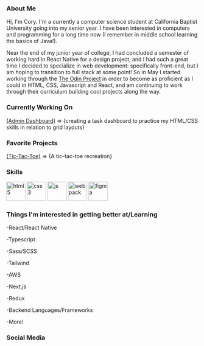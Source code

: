 ### About Me
Hi, I'm Cory. I'm a currently a computer science student at California Baptist University going into my senior year. I have been interested in computers and programming for a long time now (I remember in middle school learning the basics of Java!).

Near the end of my junior year of college, I had concluded a semester of working hard in React Native for a design project, and I had such a great time I decided to specialize in web development: specifically front-end, but I am hoping to transition to full stack at some point! So in May I started working through the [The Odin Project](www.theodinproject.com) in order to become as proficient as I could in HTML, CSS, Javascript and React, and am continuing to work through their curriculum building cool projects along the way.

### Currently Working On
[(Admin Dashboard)](https://github.com/corygrewohl/admin-dashboard) => {creating a task dashboard to practice my HTML/CSS skills in relation to grid layouts}

### Favorite Projects
[(Tic-Tac-Toe)](https://github.com/corygrewohl/tic-tac-toe) => {A tic-tac-toe recreation}

### Skills
<div>
<img src="https://user-images.githubusercontent.com/70291812/178831454-37828886-dd14-4cc3-8ea3-32b90a9a2ec9.png" alt="html5" width="50" height="50">
<img src="https://user-images.githubusercontent.com/70291812/178832321-fed1606d-933e-4c84-a2c6-d627f43bb6e4.png" alt="css3" width="50" height="50">
<img src="https://user-images.githubusercontent.com/70291812/178832398-c5b442ce-2613-46c4-82ab-d2616e5f7db3.png" alt="js" width="50" height="50">
<img src="https://user-images.githubusercontent.com/70291812/178833956-86940f61-29a7-4a2d-a6b0-5119589b06af.png" alt="webpack" width="50" height="50">
<img src="https://user-images.githubusercontent.com/70291812/178833957-da73c7df-63a4-4f2e-97f8-aa92c517696d.png" alt="figma" width="50" height="50">
</div>

### Things I'm interested in getting better at/Learning
<div>
  <p>-React/React Native</p>
  <p><p>-Typescript</p>
  <p>-Sass/SCSS</p>
  <p>-Tailwind</p>
  <p>-AWS</p>
  <p>-Next.js</p>
  <p>-Redux</p>
  <p>-Backend Languages/Frameworks</p>
<p>-More!</p>
</div>

### Social Media
<!--
**corygrewohl/corygrewohl** is a ✨ _special_ ✨ repository because its `README.md` (this file) appears on your GitHub profile.

Here are some ideas to get you started:

- 🔭 I’m currently working on ...
- 🌱 I’m currently learning ...
- 👯 I’m looking to collaborate on ...
- 🤔 I’m looking for help with ...
- 💬 Ask me about ...
- 📫 How to reach me: ...
- 😄 Pronouns: ...
- ⚡ Fun fact: ...
-->
